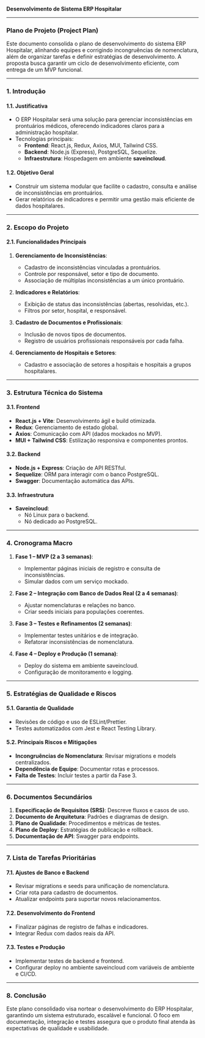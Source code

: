 **Desenvolvimento de Sistema ERP Hospitalar**

---

### **Plano de Projeto (Project Plan)**

Este documento consolida o plano de desenvolvimento do sistema ERP Hospitalar, alinhando equipes e corrigindo incongruências de nomenclatura, além de organizar tarefas e definir estratégias de desenvolvimento. A proposta busca garantir um ciclo de desenvolvimento eficiente, com entrega de um MVP funcional.

---

### **1. Introdução**

#### **1.1. Justificativa**
- O ERP Hospitalar será uma solução para gerenciar inconsistências em prontuários médicos, oferecendo indicadores claros para a administração hospitalar.
- Tecnologias principais:
  - **Frontend**: React.js, Redux, Axios, MUI, Tailwind CSS.
  - **Backend**: Node.js (Express), PostgreSQL, Sequelize.
  - **Infraestrutura**: Hospedagem em ambiente **saveincloud**.

#### **1.2. Objetivo Geral**
- Construir um sistema modular que facilite o cadastro, consulta e análise de inconsistências em prontuários.
- Gerar relatórios de indicadores e permitir uma gestão mais eficiente de dados hospitalares.

---

### **2. Escopo do Projeto**

#### **2.1. Funcionalidades Principais**

1. **Gerenciamento de Inconsistências**:
   - Cadastro de inconsistências vinculadas a prontuários.
   - Controle por responsável, setor e tipo de documento.
   - Associação de múltiplas inconsistências a um único prontuário.

2. **Indicadores e Relatórios**:
   - Exibição de status das inconsistências (abertas, resolvidas, etc.).
   - Filtros por setor, hospital, e responsável.

3. **Cadastro de Documentos e Profissionais**:
   - Inclusão de novos tipos de documentos.
   - Registro de usuários profissionais responsáveis por cada falha.

4. **Gerenciamento de Hospitais e Setores**:
   - Cadastro e associação de setores a hospitais e hospitais a grupos hospitalares.

---

### **3. Estrutura Técnica do Sistema**

#### **3.1. Frontend**
- **React.js + Vite**: Desenvolvimento ágil e build otimizada.
- **Redux**: Gerenciamento de estado global.
- **Axios**: Comunicação com API (dados mockados no MVP).
- **MUI + Tailwind CSS**: Estilização responsiva e componentes prontos.

#### **3.2. Backend**
- **Node.js + Express**: Criação de API RESTful.
- **Sequelize**: ORM para interagir com o banco PostgreSQL.
- **Swagger**: Documentação automática das APIs.

#### **3.3. Infraestrutura**
- **Saveincloud**:
  - Nó Linux para o backend.
  - Nó dedicado ao PostgreSQL.

---

### **4. Cronograma Macro**

1. **Fase 1 – MVP (2 a 3 semanas)**:
   - Implementar páginas iniciais de registro e consulta de inconsistências.
   - Simular dados com um serviço mockado.

2. **Fase 2 – Integração com Banco de Dados Real (2 a 4 semanas)**:
   - Ajustar nomenclaturas e relações no banco.
   - Criar seeds iniciais para populações coerentes.

3. **Fase 3 – Testes e Refinamentos (2 semanas)**:
   - Implementar testes unitários e de integração.
   - Refatorar inconsistências de nomenclatura.

4. **Fase 4 – Deploy e Produção (1 semana)**:
   - Deploy do sistema em ambiente saveincloud.
   - Configuração de monitoramento e logging.

---

### **5. Estratégias de Qualidade e Riscos**

#### **5.1. Garantia de Qualidade**
- Revisões de código e uso de ESLint/Prettier.
- Testes automatizados com Jest e React Testing Library.

#### **5.2. Principais Riscos e Mitigações**
- **Incongruências de Nomenclatura**: Revisar migrations e models centralizados.
- **Dependência de Equipe**: Documentar rotas e processos.
- **Falta de Testes**: Incluir testes a partir da Fase 3.

---

### **6. Documentos Secundários**

1. **Especificação de Requisitos (SRS)**: Descreve fluxos e casos de uso.
2. **Documento de Arquitetura**: Padrões e diagramas de design.
3. **Plano de Qualidade**: Procedimentos e métricas de testes.
4. **Plano de Deploy**: Estratégias de publicação e rollback.
5. **Documentação de API**: Swagger para endpoints.

---

### **7. Lista de Tarefas Prioritárias**

#### **7.1. Ajustes de Banco e Backend**
- Revisar migrations e seeds para unificação de nomenclatura.
- Criar rota para cadastro de documentos.
- Atualizar endpoints para suportar novos relacionamentos.

#### **7.2. Desenvolvimento do Frontend**
- Finalizar páginas de registro de falhas e indicadores.
- Integrar Redux com dados reais da API.

#### **7.3. Testes e Produção**
- Implementar testes de backend e frontend.
- Configurar deploy no ambiente saveincloud com variáveis de ambiente e CI/CD.

---

### **8. Conclusão**

Este plano consolidado visa nortear o desenvolvimento do ERP Hospitalar, garantindo um sistema estruturado, escalável e funcional. O foco em documentação, integração e testes assegura que o produto final atenda às expectativas de qualidade e usabilidade.

